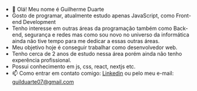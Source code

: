 - 👋 Olá! Meu nome é Guilherme Duarte
- Gosto de programar, atualmente estudo apenas JavaScript, como Front-end Development
- Tenho interesse em outras áreas da programação também como Back-end, segurança e redes mas como sou novo no universo da informática ainda não tive tempo para me dedicar a essas outras áreas.
- Meu objetivo hoje é conseguir trabalhar como desenvolvedor web.
- Tenho cerca de 2 anos de estudo nessa área porém ainda não tenho experência profissional.
- Possui conhecimento em js, css, react, nextjs etc.
- 📫 Como entrar em contato comigo: [Linkedin](https://www.linkedin.com/in/guilduarte07/) ou pelo meu e-mail: guilduarte07@gmail.com

<!---
GuiDuarte07/GuiDuarte07 is a ✨ special ✨ repository because its `README.md` (this file) appears on your GitHub profile.
You can click the Preview link to take a look at your changes.
--->

